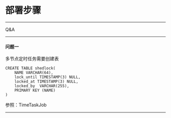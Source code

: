 # 部署步骤

---
Q&A 

---

#### 问题一
多节点定时任务需要创建表
```
CREATE TABLE shedlock(
    NAME VARCHAR(64), 
    lock_until TIMESTAMP(3) NULL, 
    locked_at TIMESTAMP(3) NULL, 
    locked_by  VARCHAR(255), 
    PRIMARY KEY (NAME)
)
```

参照：TimeTaskJob


---